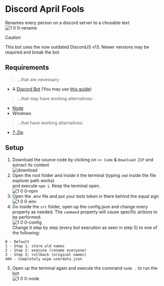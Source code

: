 # Discord April Fools

Renames every person on a discord server to a chosable text\
![1 0 0-rename](https://github.com/user-attachments/assets/581df9bf-9aa8-4141-82f6-3fc8a0b57783)

> [!CAUTION]
> This bot uses the now outdated DiscordJS v13. Newer versions may be required and break the bot.

## Requirements

> ...that are necessary:
- A [Discord Bot](https://discord.com/developers/applications) (You may use [this guide](https://discord.com/developers/docs/quick-start/getting-started))
> ...that may have working alternatives:
- [Node](https://nodejs.org/en/download/prebuilt-installer)
- Windows
> ...that have working alternatives:
- [7-Zip](https://7-zip.de/download.html)

## Setup

1. Download the source code by clicking on `<> Code` & `Download ZIP` and extract its content\
![download](https://github.com/ItsLeMax/Discord-April-Fools/assets/80857459/8560de24-1ff4-4cea-92f2-49ee3ca2fdac)
2. Open the root folder and inside it the terminal (typing `cmd` inside the file explorer path works)\
and execute `npm i`. Keep the terminal open.\
![1 0 0-npm](https://github.com/user-attachments/assets/dad09948-6938-4c59-bec5-f5e98456fe0d)
3. Open the .env file and put your bots token in there behind the equal sign\
![1 0 0-env](https://github.com/user-attachments/assets/7d26a9fa-f6ef-420b-9030-7f22cc50fd8c)
4. Go inside the `src` folder, open up the config.json and change every property as needed. The `command` property will cause specific actions to be performed.\
![1 0 0-config](https://github.com/user-attachments/assets/92ad9c2b-45db-471b-a274-2a4f5d392331)\
Change it step by step (every bot execution as seen in step 5) to one of the following:
```
0 - Default
1 - Step 1: store old names
2 - Step 2: execute (rename everyone)
3 - Step 3: rollback (original names)
404 - Completely wipe userdata.json
```
5. Open up the terminal again and execute the command `node .` to run the bot\
![1 0 0-node](https://github.com/user-attachments/assets/c40b21d7-692e-45b2-9449-7c495d1c6234)